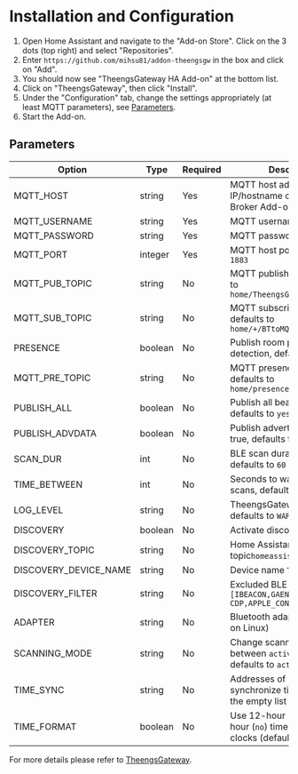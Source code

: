 # Installation and Configuration

1. Open Home Assistant and navigate to the "Add-on Store". Click on the 3 dots (top right) and select "Repositories".
2. Enter `https://github.com/mihsu81/addon-theengsgw` in the box and click on "Add".
3. You should now see "TheengsGateway HA Add-on" at the bottom list.
4. Click on "TheengsGateway", then click "Install".
5. Under the "Configuration" tab, change the settings appropriately (at least MQTT parameters), see [Parameters](#parameters).
6. Start the Add-on.

## Parameters

| Option                | Type    | Required | Description                                                                     |
| --------------------- | ------- | -------- | ------------------------------------------------------------------------------- |
| MQTT_HOST             | string  | Yes      | MQTT host address, i.e. the IP/hostname of your Moquitto Broker Add-on          |
| MQTT_USERNAME         | string  | Yes      | MQTT username                                                                   |
| MQTT_PASSWORD         | string  | Yes      | MQTT password                                                                   |
| MQTT_PORT             | integer | Yes      | MQTT host port, defaults to `1883`                                              |
| MQTT_PUB_TOPIC        | string  | No       | MQTT publish topic, defaults to `home/TheengsGateway/BTtoMQTT`                  |
| MQTT_SUB_TOPIC        | string  | No       | MQTT subscribe topic, defaults to `home/+/BTtoMQTT/undecoded`                   |
| PRESENCE              | boolean | No       | Publish room presence detection, defaults to `no`                               |
| MQTT_PRE_TOPIC        | string  | No       | MQTT presence topic, defaults to `home/presence/TheengsGateway`                 |
| PUBLISH_ALL           | boolean | No       | Publish all beacons if true, defaults to `yes`                                  |
| PUBLISH_ADVDATA       | boolean | No       | Publish advertisements data if true, defaults to `no`                           |
| SCAN_DUR              | int     | No       | BLE scan duration (seconds), defaults to `60`                                   |
| TIME_BETWEEN          | int     | No       | Seconds to wait between scans, defaults to `60`                                 |
| LOG_LEVEL             | string  | No       | TheengsGateway log level, defaults to `WARNING`                                 |
| DISCOVERY             | boolean | No       | Activate discovery or not `true`                                                |
| DISCOVERY_TOPIC       | string  | No       | Home Assistant discovery topic`homeassistant/sensor`                            |
| DISCOVERY_DEVICE_NAME | string  | No       | Device name `TheengsGateway`                                                    |
| DISCOVERY_FILTER      | string  | No       | Excluded BLE devices models `[IBEACON,GAEN,MS-CDP,APPLE_CONT]`                  |
| ADAPTER               | string  | No       | Bluetooth adapter (e.g. hci1 on Linux)                                          |
| SCANNING_MODE         | string  | No       | Change scanning mode between `active` and `passive`, defaults to `active`       |
| TIME_SYNC             | string  | No       | Addresses of BLE devices to synchronize time (defaults to the empty list `[]`)  |
| TIME_FORMAT           | boolean | No       | Use 12-hour (`yes`) or 24-hour (`no`) time format for clocks (defaults to `no`) |

For more details please refer to [TheengsGateway](https://theengs.github.io/gateway/).
